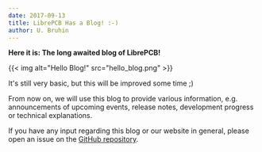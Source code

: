 ```yaml
---
date: 2017-09-13
title: LibrePCB Has a Blog! :-)
author: U. Bruhin
---
```


**Here it is: The long awaited blog of LibrePCB!**

{{< img alt="Hello Blog!" src="hello_blog.png" >}}

It's still very basic, but this will be improved some time ;)

From now on, we will use this blog to provide various information, e.g.
announcements of upcoming events, release notes, development progress or
technical explanations.

If you have any input regarding this blog or our website in general, please open
an issue on the [GitHub repository](https://github.com/LibrePCB/librepcb-website).
